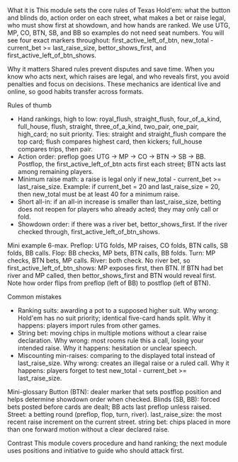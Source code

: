 What it is
This module sets the core rules of Texas Hold'em: what the button and blinds do, action order on each street, what makes a bet or raise legal, who must show first at showdown, and how hands are ranked. We use UTG, MP, CO, BTN, SB, and BB so examples do not need seat numbers. You will see four exact markers throughout: first_active_left_of_btn, new_total - current_bet >= last_raise_size, bettor_shows_first, and first_active_left_of_btn_shows.

Why it matters
Shared rules prevent disputes and save time. When you know who acts next, which raises are legal, and who reveals first, you avoid penalties and focus on decisions. These mechanics are identical live and online, so good habits transfer across formats.

Rules of thumb
- Hand rankings, high to low: royal_flush, straight_flush, four_of_a_kind, full_house, flush, straight, three_of_a_kind, two_pair, one_pair, high_card; no suit priority. Ties: straight and straight_flush compare the top card; flush compares highest card, then kickers; full_house compares trips, then pair.
- Action order: preflop goes UTG -> MP -> CO -> BTN -> SB -> BB. Postflop, the first_active_left_of_btn acts first each street; BTN acts last among remaining players.
- Minimum raise math: a raise is legal only if new_total - current_bet >= last_raise_size. Example: if current_bet = 20 and last_raise_size = 20, then new_total must be at least 40 for a minimum raise.
- Short all-in: if an all-in increase is smaller than last_raise_size, betting does not reopen for players who already acted; they may only call or fold.
- Showdown order: if there was a river bet, bettor_shows_first. If the river checked through, first_active_left_of_btn_shows.

Mini example
6-max. Preflop: UTG folds, MP raises, CO folds, BTN calls, SB folds, BB calls. Flop: BB checks, MP bets, BTN calls, BB folds. Turn: MP checks, BTN bets, MP calls. River: both check. No river bet, so first_active_left_of_btn_shows: MP exposes first, then BTN. If BTN had bet river and MP called, then bettor_shows_first and BTN would reveal first. Note how order flips from preflop (left of BB) to postflop (left of BTN).

Common mistakes
- Ranking suits: awarding a pot to a supposed higher suit. Why wrong: Hold'em has no suit priority; identical five-card hands split. Why it happens: players import rules from other games.
- String bet: moving chips in multiple motions without a clear raise declaration. Why wrong: most rooms rule this a call, losing your intended raise. Why it happens: hesitation or unclear speech.
- Miscounting min-raises: comparing to the displayed total instead of last_raise_size. Why wrong: creates an illegal raise or a ruled call. Why it happens: players forget to test new_total - current_bet >= last_raise_size.

Mini-glossary
Button (BTN): dealer marker that sets postflop position and helps determine showdown order when checked.
Blinds (SB, BB): forced bets posted before cards are dealt; BB acts last preflop unless raised.
Street: a betting round (preflop, flop, turn, river).
last_raise_size: the most recent raise increment on the current street.
string bet: chips placed in more than one forward motion without a clear declared raise.

Contrast
This module covers procedure and hand ranking; the next module uses positions and initiative to guide who should attack first.